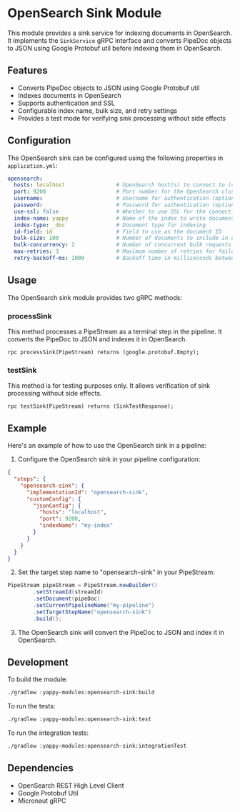 # OpenSearch Sink Module

This module provides a sink service for indexing documents in OpenSearch. It implements the `SinkService` gRPC interface and converts PipeDoc objects to JSON using Google Protobuf util before indexing them in OpenSearch.

## Features

- Converts PipeDoc objects to JSON using Google Protobuf util
- Indexes documents in OpenSearch
- Supports authentication and SSL
- Configurable index name, bulk size, and retry settings
- Provides a test mode for verifying sink processing without side effects

## Configuration

The OpenSearch sink can be configured using the following properties in `application.yml`:

```yaml
opensearch:
  hosts: localhost                # OpenSearch host(s) to connect to (comma-separated for multiple hosts)
  port: 9200                      # Port number for the OpenSearch cluster
  username:                       # Username for authentication (optional)
  password:                       # Password for authentication (optional)
  use-ssl: false                  # Whether to use SSL for the connection
  index-name: yappy               # Name of the index to write documents to
  index-type: _doc                # Document type for indexing
  id-field: id                    # Field to use as the document ID
  bulk-size: 100                  # Number of documents to include in each bulk request
  bulk-concurrency: 2             # Number of concurrent bulk requests
  max-retries: 3                  # Maximum number of retries for failed requests
  retry-backoff-ms: 1000          # Backoff time in milliseconds between retries
```

## Usage

The OpenSearch sink module provides two gRPC methods:

### processSink

This method processes a PipeStream as a terminal step in the pipeline. It converts the PipeDoc to JSON and indexes it in OpenSearch.

```
rpc processSink(PipeStream) returns (google.protobuf.Empty);
```

### testSink

This method is for testing purposes only. It allows verification of sink processing without side effects.

```
rpc testSink(PipeStream) returns (SinkTestResponse);
```

## Example

Here's an example of how to use the OpenSearch sink in a pipeline:

1. Configure the OpenSearch sink in your pipeline configuration:

```json
{
  "steps": {
    "opensearch-sink": {
      "implementationId": "opensearch-sink",
      "customConfig": {
        "jsonConfig": {
          "hosts": "localhost",
          "port": 9200,
          "indexName": "my-index"
        }
      }
    }
  }
}
```

2. Set the target step name to "opensearch-sink" in your PipeStream:

```java
PipeStream pipeStream = PipeStream.newBuilder()
        .setStreamId(streamId)
        .setDocument(pipeDoc)
        .setCurrentPipelineName("my-pipeline")
        .setTargetStepName("opensearch-sink")
        .build();
```

3. The OpenSearch sink will convert the PipeDoc to JSON and index it in OpenSearch.

## Development

To build the module:

```bash
./gradlew :yappy-modules:opensearch-sink:build
```

To run the tests:

```bash
./gradlew :yappy-modules:opensearch-sink:test
```

To run the integration tests:

```bash
./gradlew :yappy-modules:opensearch-sink:integrationTest
```

## Dependencies

- OpenSearch REST High Level Client
- Google Protobuf Util
- Micronaut gRPC
